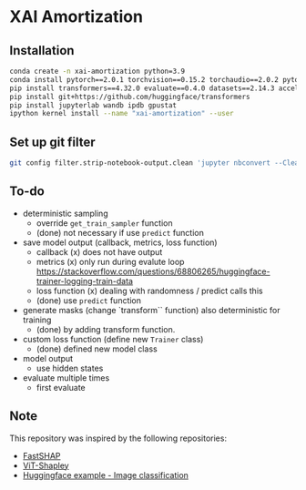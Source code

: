 # XAI Amortization

## Installation

```bash
conda create -n xai-amortization python=3.9
conda install pytorch==2.0.1 torchvision==0.15.2 torchaudio==2.0.2 pytorch-cuda=11.7 -c pytorch -c nvidia
pip install transformers==4.32.0 evaluate==0.4.0 datasets==2.14.3 accelerate==0.20.3 scikit-learn==1.3.0
pip install git+https://github.com/huggingface/transformers
pip install jupyterlab wandb ipdb gpustat
ipython kernel install --name "xai-amortization" --user
```

## Set up git filter

```bash
git config filter.strip-notebook-output.clean 'jupyter nbconvert --ClearOutputPreprocessor.enabled=True --ClearMetadataPreprocessor.enabled=True --to=notebook --stdin --stdout --log-level=ERROR'
```

## To-do

* deterministic sampling
  * override `get_train_sampler` function
  * (done) not necessary if use `predict` function
* save model output (callback, metrics, loss function)
  * callback (x) does not have output
  * metrics (x) only run during evalute loop <https://stackoverflow.com/questions/68806265/huggingface-trainer-logging-train-data>
  * loss function (x) dealing with randomness / predict calls this
  * (done) use `predict` function
* generate masks (change `transform`` function) also deterministic for training
  * (done) by adding transform function.
* custom loss function (define new `Trainer` class)
  * (done) defined new model class
* model output
  * use hidden states
* evaluate multiple times
  * first evaluate

## Note

This repository was inspired by the following repositories:

* [FastSHAP](https://github.com/iancovert/fastshap/tree/main/fastshap)
* [ViT-Shapley](https://github.com/suinleelab/vit-shapley)
* [Huggingface example - Image classification](https://github.com/huggingface/transformers/tree/149cb0cce2df3f932de58c6d05cec548600553e2/examples/pytorch/image-classification)

